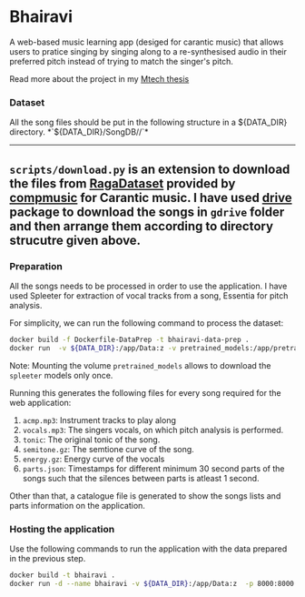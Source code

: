 # Bhairavi

A web-based music learning app (desiged for carantic music) that allows users to pratice singing by singing along to a re-synthesised audio in their preferred pitch instead of trying to match the singer's pitch.

Read more about the project in my [Mtech thesis](https://drive.google.com/file/d/1zc9ZyDymMdAi6Esb2H8Bexk-ylQYUV5H/view?usp=drive_link)

### Dataset
All the song files should be put in the following structure in a ${DATA_DIR} directory.
*`${DATA_DIR}/SongDB/<artistName>/<songName>`*

---
`scripts/download.py` is an extension to download the files from [RagaDataset](https://drive.google.com/drive/u/0/folders/0Bz-I9QJ1cL6aTG93WDgycXhsN1U?resourcekey=0-kbh_wyoZhiUjwRBtHi_oVg) provided by [compmusic](https://compmusic.upf.edu/) for Carantic music. I have used [drive](https://github.com/odeke-em/drive) package to download the songs in `gdrive` folder and then arrange them according to directory strucutre given above.
---

### Preparation

All the songs needs to be processed in order to use the application. I have used Spleeter for extraction of vocal tracks from a song, Essentia for pitch analysis.

For simplicity, we can run the following command to process the dataset:

```sh
docker build -f Dockerfile-DataPrep -t bhairavi-data-prep .
docker run  -v ${DATA_DIR}:/app/Data:z -v pretrained_models:/app/pretrained_models:z bhairavi-data-prep:latest
```

Note: Mounting the volume `pretrained_models` allows to download the `spleeter` models only once.

Running this generates the following files for every song required for the web application:

1. `acmp.mp3`: Instrument tracks to play along
2. `vocals.mp3`: The singers vocals, on which pitch analysis is performed.
3. `tonic`: The original tonic of the song.
4. `semitone.gz`: The semtione curve of the song.
5. `energy.gz`: Energy curve of the vocals
6. `parts.json`: Timestamps for different minimum 30 second parts of the songs such that the silences between parts is atleast 1 second.

Other than that, a catalogue file is generated to show the songs lists and parts information on the application.

### Hosting the application

Use the following commands to run the application with the data prepared in the previous step.

```sh
docker build -t bhairavi .
docker run -d --name bhairavi -v ${DATA_DIR}:/app/Data:z  -p 8000:8000 bhairavi
```